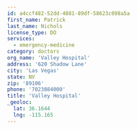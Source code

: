 ```yaml
---
id: a4ccf482-52dd-4881-89df-58623c098a5a
first_name: Patrick
last_name: Nichols
license_type: DO
services:
  - emergency-medicine
category: doctors
org_name: 'Valley Hospital'
address: '620 Shadow Lane'
city: 'Las Vegas'
state: NV
zip: '89106'
phone: '7023884000'
title: 'Valley Hospital'
_geoloc:
  lat: 36.1644
  lng: -115.165
---
```

